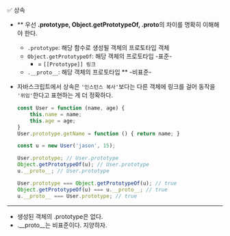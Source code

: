 ✅ 상속

* ** 우선 <b>.prototype, Object.getPrototypeOf, .__proto__</b>의 차이를 명확히 이해해야 한다.
  * `.prototype`: 해당 함수로 생성될 객체의 프로토타입 객체
  * `Object.getPrototypeOf`: 해당 객체의 프로토타입 -표준-
    * = `[[Prototype]] 링크`
  * `.__proto__`: 해당 객체의 프로토타입 ** -비표준-

* 자바스크립트에서 상속은 `'인스턴스 복사'`보다는 다른 객체에 링크를 걸어 동작을 `'위임'`한다고 표현하는 게 더 정확하다.
  ```javascript
  const User = function (name, age) {
      this.name = name;
      this.age = age;
  }
  User.prototype.getName = function () { return name; }

  const u = new User('jason', 15);

  User.prototype; // User.prototype 
  Object.getPrototypeOf(u); // User.prototype
  u.__proto__; // User.prototype

  User.prototype === Object.getPrototypeOf(u); // true
  Object.getPrototypeOf(u) === u.__proto__; // true
  u.__proto__ === User.prototype; // true
  ```
<hr />

* 생성된 객체의 .prototype은 없다.
* .__proto__는 비표준이다. 지양하자.